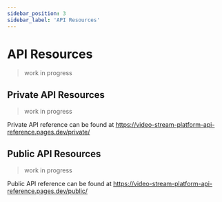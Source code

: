 ```yaml
---
sidebar_position: 3
sidebar_label: 'API Resources'
---
```


# API Resources

> work in progress

## Private API Resources

> work in progress

Private API reference can be found at https://video-stream-platform-api-reference.pages.dev/private/

## Public API Resources

> work in progress

Public API reference can be found at https://video-stream-platform-api-reference.pages.dev/public/
